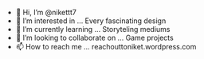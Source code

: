 - 👋 Hi, I’m @nikettt7
- 👀 I’m interested in ... Every fascinating design
- 🌱 I’m currently learning ... Storyteling mediums
- 💞️ I’m looking to collaborate on ... Game projects
- 📫 How to reach me ... reachouttoniket.wordpress.com

<!---
nikettt7/nikettt7 is a ✨ special ✨ repository because its `README.md` (this file) appears on your GitHub profile.
You can click the Preview link to take a look at your changes.
--->
